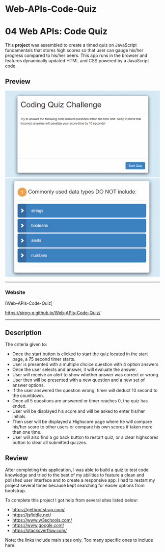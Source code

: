 # Web-APIs-Code-Quiz
# 04 Web APIs: Code Quiz

This **project** was assembled to create a timed quiz on JavaScript fundamentals that stores high scores so that user can gauge his/her progress compared to his/her peers. This app runs in the browser and features dynamically updated HTML and CSS powered by a JavaScript code.


## Preview

![Code Quiz Challenge](./Preview-Code-Quiz.png)
![Code Quiz Question 1](./Code-Quiz-Question1.png)

---

### Website

[Web-APIs-Code-Quiz]

https://sirog-e.github.io/Web-APIs-Code-Quiz/

---

## Description

The criteria given to:
- Once the start button is clicked to start the quiz located in the start page, a 75 second timer starts.
- User is presented with a multiple choice question with 4 option answers.
- Once the user selects and answer, it will evaluate the answer.
- User will receive an alert to show whether answer was correct or wrong.
- User then will be presented with a new question and a new set of answer options.
- If the user answered the question wrong, timer will deduct 10 second to the countdown.
- Once all 5 questions are answered or timer reaches 0, the quiz has ended. 
- User will be displayed his score and will be asked to enter his/her initials.
- Then user will be displayed a Highscore page where he will compare his/her score to other users or compare his own scores if taken more than one time.
- User will also find a go back button to restart quiz, or a clear highscores button to clear all submitted quizzes. 


## Review

After completing this application, I was able to build a quiz to test code knowledge and tried to the best of my abilities to feature a clean and polished user interface and to create a responsive app. I had to restart my project several times because kept searching for easier options from bootstrap. 

To complete this project I got help from several sites listed below:

* https://getbootstrap.com/
* https://jsfiddle.net/
* https://www.w3schools.com/
* https://www.google.com/
* https://stackoverflow.com/

Note: the links include main sites only. Too many specific ones to include here. 
